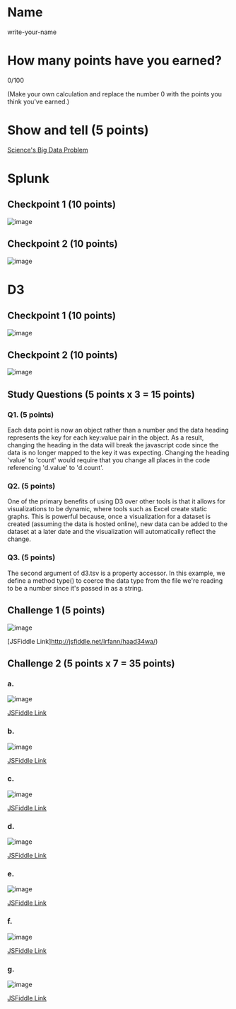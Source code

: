 # Name

write-your-name

# How many points have you earned?

0/100

(Make your own calculation and replace the number 0 with the points you think you've earned.)

# Show and tell (5 points)

[Science's Big Data Problem](http://www.wired.com/2014/08/sciences-big-data-problem/)

# Splunk

## Checkpoint 1 (10 points)

![image](http://i.imgur.com/qb3d4Gn.png)

## Checkpoint 2 (10 points)

![image](http://i.imgur.com/QFnhXqt.png)

# D3

## Checkpoint 1 (10 points)

![image](http://i.imgur.com/8YHNEHe.png)

## Checkpoint 2 (10 points)

![image](http://i.imgur.com/eZ9neia.png)

## Study Questions (5 points x 3 = 15 points)

### Q1. (5 points)

Each data point is now an object rather than a number and the data heading represents the key for each key:value pair in the object. As a result, changing the heading in the data will break the javascript code since the data is no longer mapped to the key it was expecting. Changing the heading 'value' to 'count' would require that you change all places in the code referencing 'd.value' to 'd.count'.

### Q2. (5 points)

One of the primary benefits of using D3 over other tools is that it allows for visualizations to be dynamic, where tools such as Excel create static graphs. This is powerful because, once a visualization for a dataset is created (assuming the data is hosted online), new data can be added to the dataset at a later date and the visualization will automatically reflect the change.

### Q3. (5 points)

The second argument of d3.tsv is a property accessor. In this example, we define a method type() to coerce the data type from the file we're reading to be a number since it's passed in as a string.


## Challenge 1 (5 points)

![image](http://i.imgur.com/BQOd4wQ.png)

[JSFiddle Link]http://jsfiddle.net/Irfann/haad34wa/)

## Challenge 2 (5 points x 7 = 35 points)

### a. 

![image](image.png?raw=true)

[JSFiddle Link](http://jsfiddle.net/replace-this-path)

### b.

![image](image.png?raw=true)

[JSFiddle Link](http://jsfiddle.net/replace-this-path)

### c.

![image](image.png?raw=true)

[JSFiddle Link](http://jsfiddle.net/replace-this-path)

### d.

![image](image.png?raw=true)

[JSFiddle Link](http://jsfiddle.net/replace-this-path)

### e.

![image](image.png?raw=true)

[JSFiddle Link](http://jsfiddle.net/replace-this-path)

### f.

![image](image.png?raw=true)

[JSFiddle Link](http://jsfiddle.net/replace-this-path)


### g.

![image](image.png?raw=true)

[JSFiddle Link](http://jsfiddle.net/replace-this-path)
